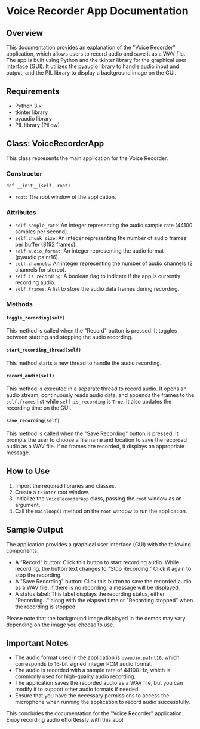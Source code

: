 # Voice Recorder App Documentation

## Overview
This documentation provides an explanation of the "Voice Recorder" application, which allows users to record audio and save it as a WAV file. The app is built using Python and the tkinter library for the graphical user interface (GUI). It utilizes the pyaudio library to handle audio input and output, and the PIL library to display a background image on the GUI.
 
## Requirements
- Python 3.x
- tkinter library
- pyaudio library
- PIL library (Pillow)

## Class: VoiceRecorderApp
This class represents the main application for the Voice Recorder.

### Constructor
```
def __init__(self, root)
```
- `root`: The root window of the application.

### Attributes
- `self.sample_rate`: An integer representing the audio sample rate (44100 samples per second).
- `self.chunk_size`: An integer representing the number of audio frames per buffer (8192 frames).
- `self.audio_format`: An integer representing the audio format (pyaudio.paInt16).
- `self.channels`: An integer representing the number of audio channels (2 channels for stereo).
- `self.is_recording`: A boolean flag to indicate if the app is currently recording audio.
- `self.frames`: A list to store the audio data frames during recording.

### Methods

#### `toggle_recording(self)`
This method is called when the "Record" button is pressed. It toggles between starting and stopping the audio recording.

#### `start_recording_thread(self)`
This method starts a new thread to handle the audio recording.

#### `record_audio(self)`
This method is executed in a separate thread to record audio. It opens an audio stream, continuously reads audio data, and appends the frames to the `self.frames` list while `self.is_recording` is `True`. It also updates the recording time on the GUI.

#### `save_recording(self)`
This method is called when the "Save Recording" button is pressed. It prompts the user to choose a file name and location to save the recorded audio as a WAV file. If no frames are recorded, it displays an appropriate message.

## How to Use
1. Import the required libraries and classes.
2. Create a `tkinter` root window.
3. Initialize the `VoiceRecorderApp` class, passing the `root` window as an argument.
4. Call the `mainloop()` method on the `root` window to run the application.

## Sample Output
The application provides a graphical user interface (GUI) with the following components:
- A "Record" button: Click this button to start recording audio. While recording, the button text changes to "Stop Recording." Click it again to stop the recording.
- A "Save Recording" button: Click this button to save the recorded audio as a WAV file. If there is no recording, a message will be displayed.
- A status label: This label displays the recording status, either "Recording..." along with the elapsed time or "Recording stopped" when the recording is stopped.


Please note that the background image displayed in the demos may vary depending on the image you choose to use.

## Important Notes
- The audio format used in the application is `pyaudio.paInt16`, which corresponds to 16-bit signed integer PCM audio format.
- The audio is recorded with a sample rate of 44100 Hz, which is commonly used for high-quality audio recording.
- The application saves the recorded audio as a WAV file, but you can modify it to support other audio formats if needed.
- Ensure that you have the necessary permissions to access the microphone when running the application to record audio successfully.

This concludes the documentation for the "Voice Recorder" application. Enjoy recording audio effortlessly with this app!
